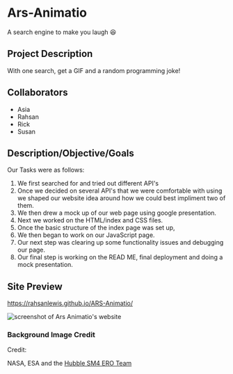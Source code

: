 # Ars-Animatio
A search engine to make you laugh 😆

## Project Description
With one search, get a GIF and a random programming joke!

## Collaborators
- Asia
- Rahsan
- Rick
- Susan

## Description/Objective/Goals 
Our Tasks were as follows:
1. We first searched for and tried out different API's 
2. Once we decided on several API's that we were comfortable with using we shaped our website idea around how we could best impliment two of them.
3. We then drew a mock up of our web page using google presentation.
4. Next we worked on the HTML/index and CSS files.
5. Once the basic structure of the index page was set up,
6. We then began to work on our JavaScript page.
7. Our next step was clearing up some functionality issues and debugging our page.
8. Our final step is working on the READ ME, final deployment and doing a mock presentation.

## Site Preview

https://rahsanlewis.github.io/ARS-Animatio/

<img alt="screenshot of Ars Animatio's website" src="./assets/images/ars-animatio-screenshot.png" />


### Background Image Credit

Credit:

NASA, ESA and the [Hubble SM4 ERO Team](https://esahubble.org/images/heic0910n/)
